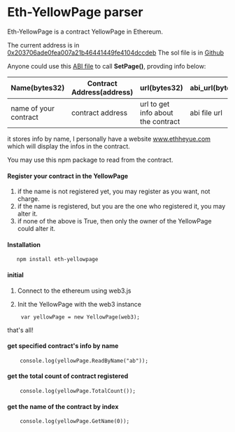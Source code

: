 Eth-YellowPage parser
=========================

Eth-YellowPage is a contract YellowPage in Ethereum.

The current address is in [0x203706ade0fea007a21b46441449fe4104dccdeb](https://etherchain.org/account/0x203706ade0fea007a21b46441449fe4104dccdeb)
The sol file is in [Github](https://github.com/lkiversonlk/eth-yellowpage/blob/master/contracts/YellowPage.sol)

Anyone could use this [ABI file](https://github.com/lkiversonlk/eth-yellowpage/blob/master/build/contracts/YellowPage.json) to call **SetPage()**, provding info below:

| Name(bytes32) | Contract Address(address) | url(bytes32) | abi_url(bytes32) |
|-|------|-|-|
| name of your contract  |  contract address | url to get info about the contract  | abi file url | 

it stores info by name, I personally have a website www.ethheyue.com which will display the infos in the contract.

You may use this npm package to read from the contract.

#### Register your contract in the YellowPage

1. if the name is not registered yet, you may register as you want, not charge.
2. if the name is registered, but you are the one who registered it, you may alter it.
3. if none of the above is True, then only the owner of the YellowPage could alter it.

#### Installation
       npm install eth-yellowpage
#### initial
1. Connect to the ethereum using web3.js
2. Init the YellowPage with the web3 instance
                
        var yellowPage = new YellowPage(web3);
that's all!
#### get specified contract's info by name

        console.log(yellowPage.ReadByName("ab"));

#### get the total count of contract registered

        console.log(yellowPage.TotalCount());

#### get the name of the contract by index

        console.log(yellowPage.GetName(0));



